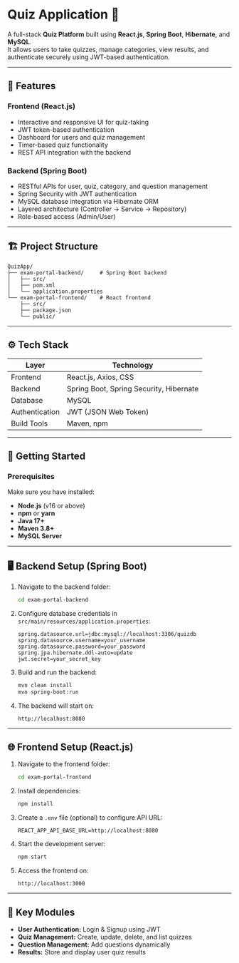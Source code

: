 # Quiz Application 🎯

A full-stack **Quiz Platform** built using **React.js**, **Spring Boot**, **Hibernate**, and **MySQL**.  
It allows users to take quizzes, manage categories, view results, and authenticate securely using JWT-based authentication.

---

## 🧩 Features

### Frontend (React.js)
- Interactive and responsive UI for quiz-taking
- JWT token-based authentication
- Dashboard for users and quiz management
- Timer-based quiz functionality
- REST API integration with the backend

### Backend (Spring Boot)
- RESTful APIs for user, quiz, category, and question management
- Spring Security with JWT authentication
- MySQL database integration via Hibernate ORM
- Layered architecture (Controller → Service → Repository)
- Role-based access (Admin/User)

---

## 🏗️ Project Structure

```
QuizApp/
├── exam-portal-backend/     # Spring Boot backend
│   ├── src/
│   ├── pom.xml
│   └── application.properties
└── exam-portal-frontend/    # React frontend
    ├── src/
    ├── package.json
    └── public/
```

---

## ⚙️ Tech Stack

| Layer | Technology |
|-------|-------------|
| Frontend | React.js, Axios, CSS |
| Backend | Spring Boot, Spring Security, Hibernate |
| Database | MySQL |
| Authentication | JWT (JSON Web Token) |
| Build Tools | Maven, npm |

---

## 🚀 Getting Started

### Prerequisites
Make sure you have installed:
- **Node.js** (v16 or above)
- **npm** or **yarn**
- **Java 17+**
- **Maven 3.8+**
- **MySQL Server**

---

## 🖥️ Backend Setup (Spring Boot)

1. Navigate to the backend folder:
   ```bash
   cd exam-portal-backend
   ```

2. Configure database credentials in `src/main/resources/application.properties`:
   ```properties
   spring.datasource.url=jdbc:mysql://localhost:3306/quizdb
   spring.datasource.username=your_username
   spring.datasource.password=your_password
   spring.jpa.hibernate.ddl-auto=update
   jwt.secret=your_secret_key
   ```

3. Build and run the backend:
   ```bash
   mvn clean install
   mvn spring-boot:run
   ```

4. The backend will start on:
   ```
   http://localhost:8080
   ```

---

## 🌐 Frontend Setup (React.js)

1. Navigate to the frontend folder:
   ```bash
   cd exam-portal-frontend
   ```

2. Install dependencies:
   ```bash
   npm install
   ```

3. Create a `.env` file (optional) to configure API URL:
   ```env
   REACT_APP_API_BASE_URL=http://localhost:8080
   ```

4. Start the development server:
   ```bash
   npm start
   ```

5. Access the frontend on:
   ```
   http://localhost:3000
   ```

---

## 🧠 Key Modules

- **User Authentication:** Login & Signup using JWT
- **Quiz Management:** Create, update, delete, and list quizzes
- **Question Management:** Add questions dynamically
- **Results:** Store and display user quiz results

